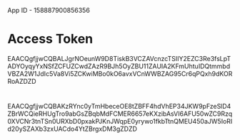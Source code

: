 
App ID - 158887900856356

# Access Token
EAACQgfjjwCQBALJgrNOeunW9D8TiskB3VCZAVcnzcTSIIY2EZC3Re3fsLpTADYOyqyYxNSfZCFUZCwdZAzR9BJh5OyZBU11ZAUIA2KFmUhtuIDQtmmbdVBZA2W1JdIc5Va8Vi5ZCKwiMBo0kO6avxVCnWWBZAG95Cr6qPQxh9dKORRoAZDZD

#
EAACQgfjjwCQBAKzRYnc0yTmHbeceOE8tZBFF4hdVhEP34JKW9pFzeSlD4ZBrWCQieRHUgTro9abGsZBqbMdFCMER6657eKXzibAsVI6AFU50wZC9Rzq0XVCNr3tnTSn0URXbD0pxakPJKnJWqpE0yrywo1fkbTtnQMEU450aJW5IoRId20ySZAXb3zxUACdo4YtZBrgxDM3gZDZD

